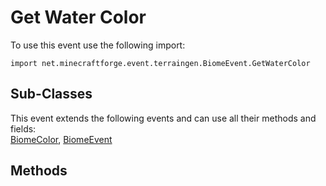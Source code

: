 # Get Water Color

To use this event use the following import:
```groovy:no-line-numbers
import net.minecraftforge.event.terraingen.BiomeEvent.GetWaterColor
```

## Sub-Classes
This event extends the following events and can use all their methods and fields: <br>
[BiomeColor](index.md), [BiomeEvent](index.md)

## Methods

